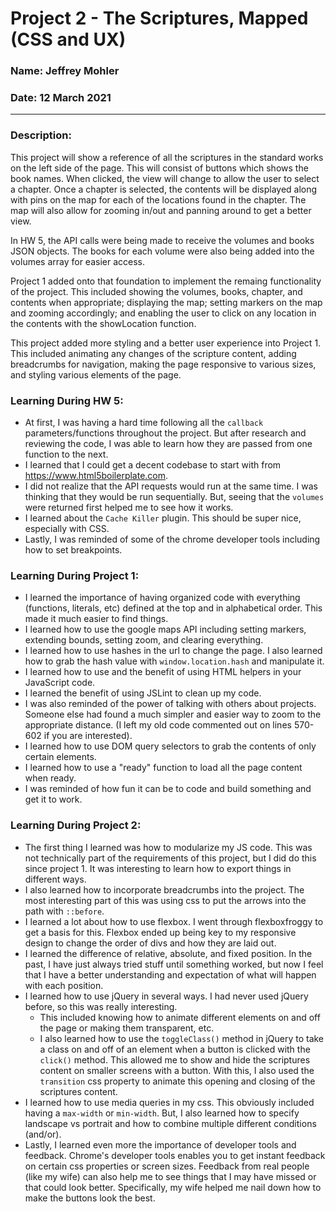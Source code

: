 # Project 2 - The Scriptures, Mapped (CSS and UX)
### Name: Jeffrey Mohler
### Date: 12 March 2021
---
### Description:
This project will show a reference of all the scriptures in the standard works on the left side of the page. This will consist of buttons which shows the book names. When clicked, the view will change to allow the user to select a chapter.  Once a chapter is selected, the contents will be displayed along with pins on the map for each of the locations found in the chapter. The map will also allow for zooming in/out and panning around to get a better view.

In HW 5, the API calls were being made to receive the volumes and books JSON objects. The books for each volume were also being added into the volumes array for easier access.

Project 1 added onto that foundation to implement the remaing functionality of the project. This included showing the volumes, books, chapter, and contents when appropriate; displaying the map; setting markers on the map and zooming accordingly; and enabling the user to click on any location in the contents with the showLocation function.

This project added more styling and a better user experience into Project 1. This included animating any changes of the scripture content, adding breadcrumbs for navigation, making the page responsive to various sizes, and styling various elements of the page.

### Learning During HW 5:
- At first, I was having a hard time following all the `callback` parameters/functions throughout the project. But after research and reviewing the code, I was able to learn how they are passed from one function to the next.
- I learned that I could get a decent codebase to start with from https://www.html5boilerplate.com.
- I did not realize that the API requests would run at the same time. I was thinking that they would be run sequentially. But, seeing that the `volumes` were returned first helped me to see how it works.
- I learned about the `Cache Killer` plugin. This should be super nice, especially with CSS.
- Lastly, I was reminded of some of the chrome developer tools including how to set breakpoints.

### Learning During Project 1:
- I learned the importance of having organized code with everything (functions, literals, etc) defined at the top and in alphabetical order. This made it much easier to find things.
- I learned how to use the google maps API including setting markers, extending bounds, setting zoom, and clearing everything.
- I learned how to use hashes in the url to change the page. I also learned how to grab the hash value with `window.location.hash` and manipulate it.
- I learned how to use and the benefit of using HTML helpers in your JavaScript code.
- I learned the benefit of using JSLint to clean up my code.
- I was also reminded of the power of talking with others about projects. Someone else had found a much simpler and easier way to zoom to the appropriate distance. (I left my old code commented out on lines 570-602 if you are interested).
- I learned how to use DOM query selectors to grab the contents of only certain elements.
- I learned how to use a "ready" function to load all the page content when ready.
- I was reminded of how fun it can be to code and build something and get it to work.
### Learning During Project 2:
- The first thing I learned was how to modularize my JS code. This was not technically part of the requirements of this project, but I did do this since project 1. It was interesting to learn how to export things in different ways.
- I also learned how to incorporate breadcrumbs into the project.  The most interesting part of this was using css to put the arrows into the path with `::before`.
- I learned a lot about how to use flexbox. I went through flexboxfroggy to get a basis for this. Flexbox ended up being key to my responsive design to change the order of divs and how they are laid out.
- I learned the difference of relative, absolute, and fixed position. In the past, I have just always tried stuff until something worked, but now I feel that I have a better understanding and expectation of what will happen with each position.
- I learned how to use jQuery in several ways. I had never used jQuery before, so this was really interesting.
    - This included knowing how to animate different elements on and off the page or making them transparent, etc.
    - I also learned how to use the `toggleClass()` method in jQuery to take a class on and off of an element when a button is clicked with the `click()` method. This allowed me to show and hide the scriptures content on smaller screens with a button. With this, I also used the `transition` css property to animate this opening and closing of the scriptures content.
- I learned how to use media queries in my css. This obviously included having a `max-width` or `min-width`.  But, I also learned how to specify landscape vs portrait and how to combine multiple different conditions (and/or).
- Lastly, I learned even more the importance of developer tools and feedback.  Chrome's developer tools enables you to get instant feedback on certain css properties or screen sizes.  Feedback from real people (like my wife) can also help me to see things that I may have missed or that could look better. Specifically, my wife helped me nail down how to make the buttons look the best.